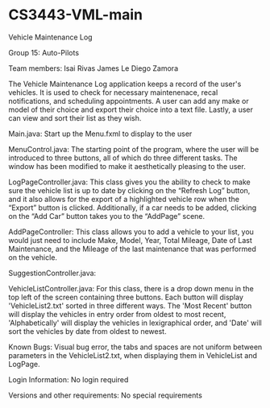 # CS3443-VML-main

Vehicle Maintenance Log

Group 15: Auto-Pilots

Team members:
Isai Rivas
James Le
Diego Zamora

The Vehicle Maintenance Log application keeps a record of the user's vehicles. It is used to check for necessary maintenenace, recal notifications, and scheduling appointments. A user can add any make or model of their choice and export their choice into a text file. Lastly, a user can view and sort their list as they wish.

Main.java: Start up the Menu.fxml to display to the user

MenuControl.java: The starting point of the program, where the user will be introduced to three buttons, all of which do three different tasks. The window has been modified to make it aesthetically pleasing to the user.

LogPageController.java: This class gives you the ability to check to make sure the vehicle list is up to date by clicking on the “Refresh Log” button, and it also allows for the export of a highlighted vehicle row when the “Export” button is clicked. Additionally, if a car needs to be added, clicking on the “Add Car” button takes you to the “AddPage” scene.

AddPageController: This class allows you to add a vehicle to your list, you would just need to include Make, Model, Year, Total Mileage, Date of Last Maintenance, and the Mileage of the last maintenance that was performed on the vehicle.

SuggestionController.java: 

VehicleListController.java: For this class, there is a drop down menu in the top left of the screen containing three buttons. Each button will display 'VehicleList2.txt' sorted in three different ways. The 'Most Recent' button will display the vehicles in entry order from oldest to most recent, 'Alphabetically' will display the vehicles in lexigraphical order, and 'Date' will sort the vehicles by date from oldest to newest.

Known Bugs: Visual bug error, the tabs and spaces are not uniform between parameters in the VehicleList2.txt, when displaying them in VehicleList and LogPage.

Login Information: No login required

Versions and other requirements: No special requirements
